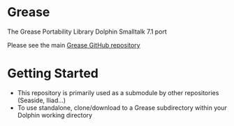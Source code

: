 # Grease
The Grease Portability Library
Dolphin Smalltalk 7.1 port

Please see the main [Grease GitHub repository](https://github.com/SeasideSt/Grease)

# Getting Started
* This repository is primarily used as a submodule by other repositories (Seaside, Iliad...)
* To use standalone, clone/download to a Grease subdirectory within your Dolphin working directory